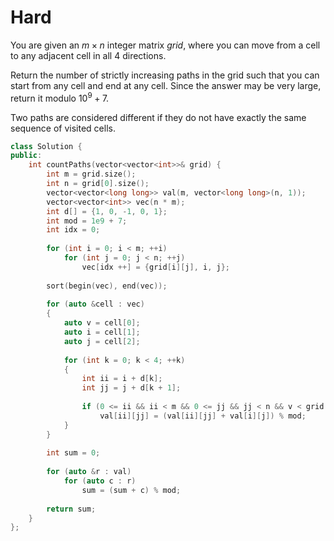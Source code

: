 # Hard

You are given an $m \times n$ integer matrix $grid$, where you can move from a cell to any adjacent cell in all $4$ directions.

Return the number of strictly increasing paths in the grid such that you can start from any cell and end at any cell. Since the answer may be very large, return it modulo $10^9 + 7$.

Two paths are considered different if they do not have exactly the same sequence of visited cells.

```cpp
class Solution {
public:
    int countPaths(vector<vector<int>>& grid) {
        int m = grid.size();
        int n = grid[0].size();
        vector<vector<long long>> val(m, vector<long long>(n, 1));
        vector<vector<int>> vec(n * m);
        int d[] = {1, 0, -1, 0, 1};
        int mod = 1e9 + 7;
        int idx = 0;
        
        for (int i = 0; i < m; ++i)
            for (int j = 0; j < n; ++j)
                vec[idx ++] = {grid[i][j], i, j};
        
        sort(begin(vec), end(vec));
        
        for (auto &cell : vec)
        {
            auto v = cell[0];
            auto i = cell[1];
            auto j = cell[2];
            
            for (int k = 0; k < 4; ++k)
            {
                int ii = i + d[k];
                int jj = j + d[k + 1];
                
                if (0 <= ii && ii < m && 0 <= jj && jj < n && v < grid[ii][jj])
                    val[ii][jj] = (val[ii][jj] + val[i][j]) % mod;
            }
        }
        
        int sum = 0;
        
        for (auto &r : val)
            for (auto c : r)
                sum = (sum + c) % mod;
        
        return sum;
    }
};
```
